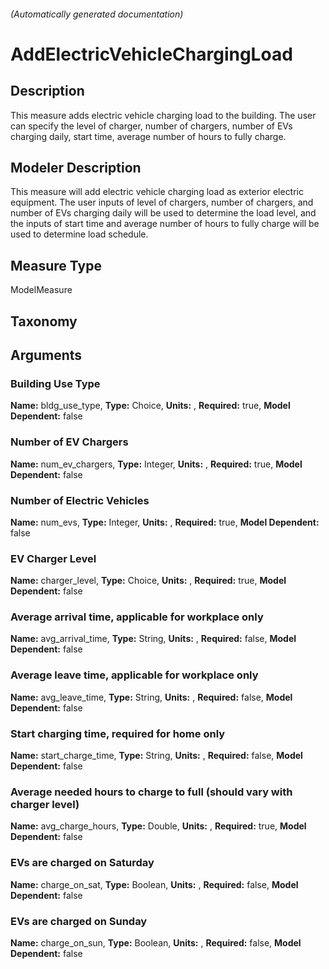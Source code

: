 

###### (Automatically generated documentation)

# AddElectricVehicleChargingLoad

## Description
This measure adds electric vehicle charging load to the building. The user can specify the level of charger, number of chargers, number of EVs charging daily, start time, average number of hours to fully charge. 

## Modeler Description
This measure will add electric vehicle charging load as exterior electric equipment. The user inputs of level of chargers, number of chargers, and number of EVs charging daily will be used to determine the load level, and the inputs of start time and average number of hours to fully charge will be used to determine load schedule.

## Measure Type
ModelMeasure

## Taxonomy


## Arguments


### Building Use Type

**Name:** bldg_use_type,
**Type:** Choice,
**Units:** ,
**Required:** true,
**Model Dependent:** false

### Number of EV Chargers

**Name:** num_ev_chargers,
**Type:** Integer,
**Units:** ,
**Required:** true,
**Model Dependent:** false

### Number of Electric Vehicles

**Name:** num_evs,
**Type:** Integer,
**Units:** ,
**Required:** true,
**Model Dependent:** false

### EV Charger Level

**Name:** charger_level,
**Type:** Choice,
**Units:** ,
**Required:** true,
**Model Dependent:** false

### Average arrival time, applicable for workplace only

**Name:** avg_arrival_time,
**Type:** String,
**Units:** ,
**Required:** false,
**Model Dependent:** false

### Average leave time, applicable for workplace only

**Name:** avg_leave_time,
**Type:** String,
**Units:** ,
**Required:** false,
**Model Dependent:** false

### Start charging time, required for home only

**Name:** start_charge_time,
**Type:** String,
**Units:** ,
**Required:** false,
**Model Dependent:** false

### Average needed hours to charge to full (should vary with charger level)

**Name:** avg_charge_hours,
**Type:** Double,
**Units:** ,
**Required:** true,
**Model Dependent:** false

### EVs are charged on Saturday

**Name:** charge_on_sat,
**Type:** Boolean,
**Units:** ,
**Required:** false,
**Model Dependent:** false

### EVs are charged on Sunday

**Name:** charge_on_sun,
**Type:** Boolean,
**Units:** ,
**Required:** false,
**Model Dependent:** false




